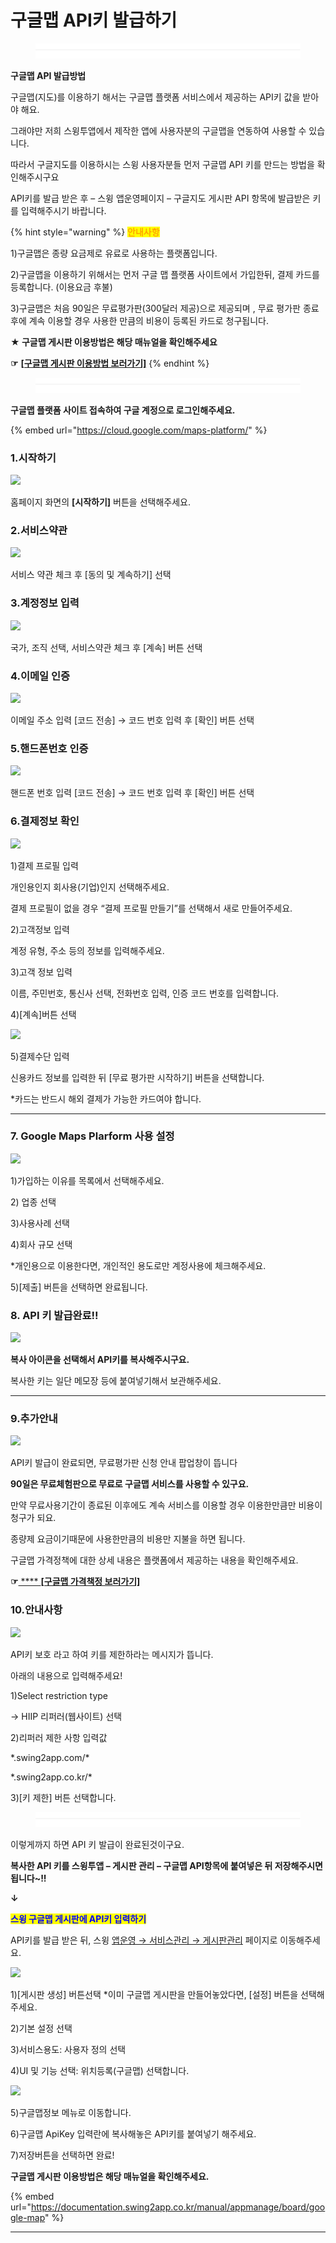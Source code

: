 # 구글맵 API키 발급하기

<figure><img src="../../../.gitbook/assets/구분선.PNG" alt=""><figcaption></figcaption></figure>

**구글맵 API 발급방법**

구글맵(지도)를 이용하기 해서는 구글맵 플랫폼 서비스에서 제공하는 API키 값을 받아야 해요.

그래야만 저희 스윙투앱에서 제작한 앱에 사용자분의 구글맵을 연동하여 사용할 수 있습니다.

따라서 구글지도를 이용하시는 스윙 사용자분들 먼저 구글맵 API 키를 만드는 방법을 확인해주시구요

API키를 발급 받은 후 – 스윙 앱운영페이지 – 구글지도 게시판  API 항목에 발급받은 키를 입력해주시기 바랍니다.

{% hint style="warning" %}
<mark style="color:orange;">**안내사항**</mark>

1\)구글맵은 종량 요금제로 유료로 사용하는 플랫폼입니다.&#x20;

2\)구글맵을 이용하기 위해서는 먼저 구글 맵 플랫폼 사이트에서 가입한뒤, 결제 카드를 등록합니다. (이용요금 후불)

3\)구글맵은 처음 90일은 무료평가판(300달러 제공)으로 제공되며 , 무료 평가판 종료 후에 계속 이용할 경우 사용한 만큼의 비용이 등록된 카드로 청구됩니다.

**★ 구글맵 게시판 이용방법은 해당 매뉴얼을 확인해주세요**

**☞** [**\[구글맵 게시판 이용방법 보러가기\]**](google-map.md)
{% endhint %}

<figure><img src="../../../.gitbook/assets/구분선.PNG" alt=""><figcaption></figcaption></figure>

**구글맵 플랫폼 사이트 접속하여 구글 계정으로 로그인해주세요.**&#x20;

{% embed url="https://cloud.google.com/maps-platform/" %}

### 1.시작하기

![](https://wp.swing2app.co.kr/wp-content/uploads/2018/09/%EA%B5%AC%EA%B8%80%EB%A7%B51886.png)

홈페이지 화면의 **\[시작하기]** 버튼을 선택해주세요.



### 2.서비스약관

![](https://wp.swing2app.co.kr/wp-content/uploads/2018/09/%EA%B5%AC%EA%B8%80%EB%A7%B52.png)

서비스 약관 체크 후 \[동의 및 계속하기] 선택



### 3.계정정보 입력

![](https://wp.swing2app.co.kr/wp-content/uploads/2018/09/%EA%B5%AC%EA%B8%80%EB%A7%B53.png)

국가, 조직 선택, 서비스약관 체크 후 \[계속] 버튼 선택



### 4.이메일 인증

![](https://wp.swing2app.co.kr/wp-content/uploads/2018/09/%EA%B5%AC%EA%B8%80%EB%A7%B54.png)

이메일 주소 입력 \[코드 전송] → 코드 번호 입력 후 \[확인] 버튼 선택



### 5.핸드폰번호 인증

![](https://wp.swing2app.co.kr/wp-content/uploads/2018/09/%EA%B5%AC%EA%B8%80%EB%A7%B55.png)

핸드폰 번호 입력  \[코드 전송] → 코드 번호 입력 후 \[확인] 버튼 선택





### **6.결제정보 확인**

![](https://wp.swing2app.co.kr/wp-content/uploads/2018/09/%EA%B5%AC%EA%B8%80%EB%A7%B56886.png)

1\)결제 프로필 입력

개인용인지 회사용(기업)인지 선택해주세요.

결제 프로필이 없을 경우 “결제 프로필 만들기”를 선택해서 새로 만들어주세요.

2\)고객정보 입력

계정 유형, 주소 등의 정보를 입력해주세요.&#x20;

3\)고객 정보 입력

이름, 주민번호, 통신사 선택, 전화번호 입력, 인증 코드 번호를 입력합니다.&#x20;

4\)\[계속]버튼 선택

![](https://wp.swing2app.co.kr/wp-content/uploads/2018/09/%EA%B5%AC%EA%B8%80%EB%A7%B57.png)

5\)결제수단 입력

신용카드 정보를 입력한 뒤 \[무료 평가판 시작하기] 버튼을 선택합니다.

\*카드는 반드시 해외 결제가 가능한 카드여야 합니다.

***

### **7. Google Maps Plarform 사용 설정**

![](https://wp.swing2app.co.kr/wp-content/uploads/2018/09/%EA%B5%AC%EA%B8%80%EB%A7%B58.png)

1\)가입하는 이유를 목록에서 선택해주세요.

2\) 업종 선택

3\)사용사례 선택

4\)회사 규모 선택

\*개인용으로 이용한다면, 개인적인 용도로만 계정사용에 체크해주세요.&#x20;

5\)\[제출] 버튼을 선택하면 완료됩니다.&#x20;



### **8. API 키 발급완료!!**

![](https://wp.swing2app.co.kr/wp-content/uploads/2018/09/%EA%B5%AC%EA%B8%80%EB%A7%B59.png)

**복사 아이콘을 선택해서 API키를 복사해주시구요.**&#x20;

복사한 키는 일단 메모장 등에 붙여넣기해서 보관해주세요.

***

### 9.추가안내

![](https://wp.swing2app.co.kr/wp-content/uploads/2018/09/%EA%B5%AC%EA%B8%80%EB%A7%B510.png)

API키 발급이 완료되면, 무료평가판 신청 안내 팝업창이 뜹니다

**90일은 무료체험판으로 무료로 구글맵 서비스를 사용할 수 있구요.**

만약 무료사용기간이 종료된 이후에도 계속 서비스를 이용할 경우 이용한만큼만 비용이 청구가 되요.

종량제 요금이기때문에 사용한만큼의 비용만 지불을 하면 됩니다.

구글맵 가격정책에 대한 상세 내용은 플랫폼에서 제공하는 내용을 확인해주세요.

**☞**[ **** ](https://cloud.google.com/maps-platform/pricing/?hl=ko)[**\[구글맵 가격책정 보러가기\]**](https://cloud.google.com/maps-platform/pricing/?hl=ko)





### 10.안내사항

![](https://wp.swing2app.co.kr/wp-content/uploads/2018/09/%EA%B5%AC%EA%B8%80%EB%A7%B511.png)

API키 보호 라고 하여 키를 제한하라는 메시지가 뜹니다.

아래의 내용으로 입력해주세요!

1\)Select restriction type

→ HIIP 리퍼러(웹사이트) 선택

2\)리퍼러 제한 사항 입력값&#x20;

\*.swing2app.com/\*

\*.swing2app.co.kr/\*

3\)\[키 제한] 버튼 선택합니다.&#x20;

<figure><img src="../../../.gitbook/assets/구분선.PNG" alt=""><figcaption></figcaption></figure>

이렇게까지 하면 API 키 발급이 완료된것이구요.

**복사한 API 키를 스윙투앱 – 게시판 관리 – 구글맵 API항목에 붙여넣은 뒤 저장해주시면 됩니다\~!!**

**↓**

<mark style="color:blue;">**스윙 구글맵 게시판에 API키 입력하기**</mark>

API키를 발급 받은 뒤, 스윙 [앱운영 → 서비스관리 → 게시판관리](http://www.swing2app.co.kr/view/board\_edit) 페이지로 이동해주세요.

![](https://wp.swing2app.co.kr/wp-content/uploads/2018/09/%EA%B5%AC%EA%B8%80%EB%A7%B512.png)

1\)\[게시판 생성] 버튼선택 \*이미 구글맵 게시판을 만들어놓았다면, \[설정] 버튼을 선택해주세요.

2\)기본 설정 선택

3\)서비스용도: 사용자 정의 선택

4\)UI 및 기능 선택: 위치등록(구글맵) 선택합니다.&#x20;



![](https://wp.swing2app.co.kr/wp-content/uploads/2018/09/%EA%B5%AC%EA%B8%80%EB%A7%B513.png)

5\)구글맵정보 메뉴로 이동합니다.

6\)구글맵 ApiKey 입력란에 복사해놓은 API키를 붙여넣기 해주세요.

7\)저장버튼을 선택하면 완료!



**구글맵 게시판 이용방법은 해당 매뉴얼을 확인해주세요.**

{% embed url="https://documentation.swing2app.co.kr/manual/appmanage/board/google-map" %}

****
